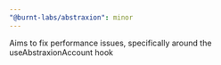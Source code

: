 ```yaml
---
"@burnt-labs/abstraxion": minor
---
```


Aims to fix performance issues, specifically around the useAbstraxionAccount hook
